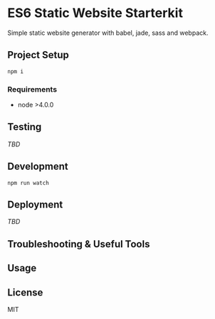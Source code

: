# ES6 Static Website Starterkit

Simple static website generator with babel, jade, sass and webpack.


## Project Setup

`npm i`

### Requirements

- node >4.0.0

## Testing

_TBD_

## Development

`npm run watch`

## Deployment

_TBD_

## Troubleshooting & Useful Tools


## Usage


## License

MIT
